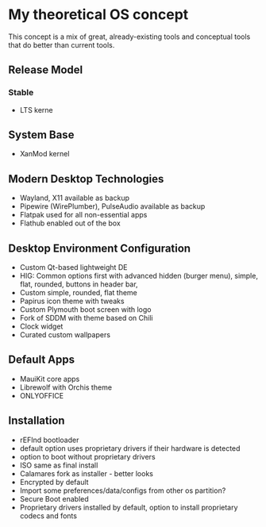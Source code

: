 # My theoretical OS concept
This concept is a mix of great, already-existing tools and conceptual tools that do better than current tools.
## Release Model
### Stable
* LTS kerne
## System Base
* XanMod kernel
## Modern Desktop Technologies
* Wayland, X11 available as backup
* Pipewire (WirePlumber), PulseAudio available as backup
* Flatpak used for all non-essential apps
* Flathub enabled out of the box
## Desktop Environment Configuration
* Custom Qt-based lightweight DE
* HIG: Common options first with advanced hidden (burger menu), simple, flat, rounded, buttons in header bar,
* Custom simple, rounded, flat theme
* Papirus icon theme with tweaks
* Custom Plymouth boot screen with logo
* Fork of SDDM with theme based on Chili
* Clock widget
* Curated custom wallpapers
## Default Apps
* MauiKit core apps
* Librewolf with Orchis theme
* ONLYOFFICE
## Installation
* rEFInd bootloader
* default option uses proprietary drivers if their hardware is detected
* option to boot without proprietary drivers
* ISO same as final install
* Calamares fork as installer - better looks
* Encrypted by default
* Import some preferences/data/configs from other os partition?
* Secure Boot enabled
* Proprietary drivers installed by default, option to install proprietary codecs and fonts
